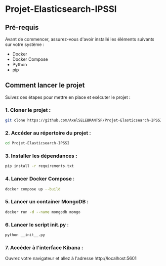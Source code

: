 # Projet-Elasticsearch-IPSSI

## Pré-requis

Avant de commencer, assurez-vous d'avoir installé les éléments suivants sur votre système :

- Docker
- Docker Compose
- Python
- pip

## Comment lancer le projet

Suivez ces étapes pour mettre en place et exécuter le projet :

### 1. Cloner le projet :

```bash
git clone https://github.com/AxelSELEBRANTSF/Projet-Elasticsearch-IPSSI.git
```

### 2. Accéder au répertoire du projet :

```bash
cd Projet-Elasticsearch-IPSSI
```

### 3. Installer les dépendances :

```bash
pip install -r requirements.txt
```

### 4. Lancer Docker Compose :

```bash
docker compose up --build
```

### 5. Lancer un container MongoDB :

```bash
docker run -d --name mongodb mongo
```

### 6. Lancer le script __init__.py :

```bash
python __init__.py
```

### 7. Accéder à l'interface Kibana :

Ouvrez votre navigateur et allez à l'adresse http://localhost:5601
